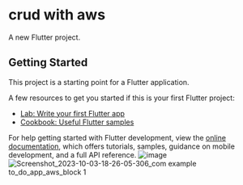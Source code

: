 # crud with aws

A new Flutter project.

## Getting Started

This project is a starting point for a Flutter application.

A few resources to get you started if this is your first Flutter project:

- [Lab: Write your first Flutter app](https://docs.flutter.dev/get-started/codelab)
- [Cookbook: Useful Flutter samples](https://docs.flutter.dev/cookbook)

For help getting started with Flutter development, view the
[online documentation](https://docs.flutter.dev/), which offers tutorials,
samples, guidance on mobile development, and a full API reference.
![image](https://github.com/vaibhavaiscoder/flutter_bloc_aws/assets/93149685/f0e36572-6b9d-46c4-bdbc-936811b657fe)
![Screenshot_2023-10-03-18-26-05-306_com example to_do_app_aws_block 1](https://github.com/vaibhavaiscoder/flutter_bloc_aws/assets/93149685/e449d0cc-cfb7-4e3f-9fd5-a2f30a09e4fe)
